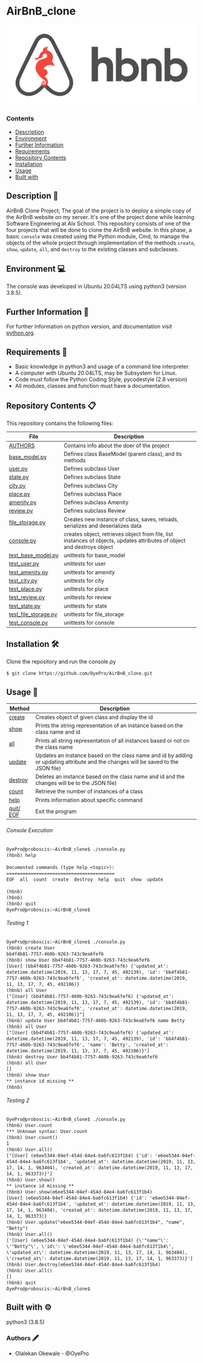 # AirBnB_clone
![HBnB Logo](./image/hbnb_img.png)


### Contents

- [Description](#Description)
- [Environment](#Environment)
- [Further Information](#Furtherinformation)
- [Requirements](#Requirements)
- [Repository Contents](#FileContents)
- [Installation](#Installation)
- [Usage](#Usage)
- [Built with](#Built-with)

## Description 📃

AirBnB Clone Project; The goal of the project is to deploy a simple copy of the AirBnB website on my server. It's one of the project done while learning Software Engineering at Alx School. This repository consists of one of the four projects that will be done to clone the AirBnB website. In this phase, a basic `console` was created using the Python module, Cmd, to manage the objects of the whole project through implementation of the methods `create`, `show`, `update`, `all`, and `destroy` to the existing classes and subclasses.

## Environment 💻

The console was developed in Ubuntu 20.04LTS using python3 (version 3.8.5).

## Further Information 📑

For further information on python version, and documentation visit [python.org](https://www.python.org/).

## Requirements 📝

- Basic knowledge in python3 and usage of a command line interpreter.
- A computer with Ubuntu 20.04LTS, may be Subsystem for Linux.
- Code must follow the Python Coding Style, pycodestyle (2.8 version)
- All modules, classes and function must have a documentation.

## Repository Contents 📋

This repository contains the following files:

|   **File**   |   **Description**   |
| -------------- | --------------------- |
|[AUTHORS](./AUTHORS) | Contains info about the doer of the project |
|[base_model.py](./models/base_model.py) | Defines class BaseModel (parent class), and its methods |
|[user.py](./models/user.py) | Defines subclass User |
|[state.py](./models/state.py) | Defines subclass State |
|[city.py](./models/city.py)| Defines subclass City |
|[place.py](./models/place.py)| Defines subclass Place |
|[amenity.py](./models/amenity.py) | Defines subclass Amenity |
|[review.py](./models/review.py) | Defines subclass Review |
|[file_storage.py](./models/engine/file_storage.py) | Creates new instance of class, saves, reloads, serializes and deserializes data |
|[console.py](./console.py) | creates object, retrieves object from file, list instances of objects, updates attributes of object and destroys object |
|[test_base_model.py](./tests/test_models/test_base_model.py) | unittests for base_model |
|[test_user.py](./tests/test_models/test_user.py) | unittests for user |
|[test_amenity.py](./tests/test_models/test_amenity.py) | unittests for amenity |
|[test_city.py](./tests/test_models/test_city.py) | unittests for city |
|[test_place.py](./tests/test_models/test_place.py) | unittests for place |
|[test_review.py](./tests/test_models/test_review.py) | unittests for review |
|[test_state.py](./tests/test_models/test_state.py) | unittests for state |
|[test_file_storage.py](./tests/test_models/test_engine/test_file_storage.py) | unittests for file_storage |
|[test_console.py](./tests/test_console.py) | unittests for console |


## Installation 🛠️

Clone the repository and run the console.py
```
$ git clone https://github.com/OyePro/AirBnB_clone.git
```

## Usage 🔧

|   **Method**   |   **Description**   |
| -------------- | --------------------- |
|[create](./console.py) | Creates object of given class and display the id |
|[show](./console.py) | Prints the string representation of an instance based on the class name and id |
|[all](./console.py) | Prints all string representation of all instances based or not on the class name |
|[update](./console.py) | Updates an instance based on the class name and id by adding or updating attribute and the changes will be saved to the JSON file) |
|[destroy](./console.py)| Deletes an instance based on the class name and id and the changes will be to the JSON file) |
|[count](./console.py)| Retrieve the number of instances of a class |
|[help](./console.py)| Prints information about specific command |
|[quit/ EOF](./console.py)| Exit the program

###### Console Execution

```
OyePro@proboscis:~AirBnB_clone$ ./console.py
(hbnb) help

Documented commands (type help <topic>):
========================================
EOF  all  count  create  destroy  help  quit  show  update

(hbnb)
(hbnb)
(hbnb) quit
OyePro@proboscis:~AirBnB_clone$

```


###### Testing 1

```
OyePro@proboscis:~AirBnB_clone$ ./console.py
(hbnb) create User
bb4f4b81-7757-460b-9263-743c9ea6fef6
(hbnb) show User bb4f4b81-7757-460b-9263-743c9ea6fef6
[User] (bb4f4b81-7757-460b-9263-743c9ea6fef6) {'updated_at': datetime.datetime(2019, 11, 13, 17, 7, 45, 492139), 'id': 'bb4f4b81-7757-460b-9263-743c9ea6fef6', 'created_at': datetime.datetime(2019, 11, 13, 17, 7, 45, 492106)}
(hbnb) all User
["[User] (bb4f4b81-7757-460b-9263-743c9ea6fef6) {'updated_at': datetime.datetime(2019, 11, 13, 17, 7, 45, 492139), 'id': 'bb4f4b81-7757-460b-9263-743c9ea6fef6', 'created_at': datetime.datetime(2019, 11, 13, 17, 7, 45, 492106)}"]
(hbnb) update User bb4f4b81-7757-460b-9263-743c9ea6fef6 name Betty
(hbnb) all User
["[User] (bb4f4b81-7757-460b-9263-743c9ea6fef6) {'updated_at': datetime.datetime(2019, 11, 13, 17, 7, 45, 492139), 'id': 'bb4f4b81-7757-460b-9263-743c9ea6fef6', 'name': 'Betty', 'created_at': datetime.datetime(2019, 11, 13, 17, 7, 45, 492106)}"]
(hbnb) destroy User bb4f4b81-7757-460b-9263-743c9ea6fef6
(hbnb) all User
[]
(hbnb) show User
** instance id missing **
(hbnb)

```

###### Testing 2

```
OyePro@proboscis:~AirBnB_clone$ ./console.py
(hbnb) User.count
*** Unknown syntax: User.count
(hbnb) User.count()
1
(hbnb) User.all()
["[User] (e6ee5344-04ef-454d-84e4-ba6fc613f1b4) {'id': 'e6ee5344-04ef-454d-84e4-ba6fc613f1b4', 'updated_at': datetime.datetime(2019, 11, 13, 17, 14, 1, 963404), 'created_at': datetime.datetime(2019, 11, 13, 17, 14, 1, 963373)}"]
(hbnb) User.show()
** instance id missing **
(hbnb) User.show(e6ee5344-04ef-454d-84e4-ba6fc613f1b4)
[User] (e6ee5344-04ef-454d-84e4-ba6fc613f1b4) {'id': 'e6ee5344-04ef-454d-84e4-ba6fc613f1b4', 'updated_at': datetime.datetime(2019, 11, 13, 17, 14, 1, 963404), 'created_at': datetime.datetime(2019, 11, 13, 17, 14, 1, 963373)}
(hbnb) User.update("e6ee5344-04ef-454d-84e4-ba6fc613f1b4", "name", "Betty")
(hbnb) User.all()
['[User] (e6ee5344-04ef-454d-84e4-ba6fc613f1b4) {\'"name"\': \'"Betty"\', \'id\': \'e6ee5344-04ef-454d-84e4-ba6fc613f1b4\', \'updated_at\': datetime.datetime(2019, 11, 13, 17, 14, 1, 963404), \'created_at\': datetime.datetime(2019, 11, 13, 17, 14, 1, 963373)}']
(hbnb) User.destroy(e6ee5344-04ef-454d-84e4-ba6fc613f1b4)
(hbnb) User.all()
[]
(hbnb) quit
OyePro@proboscis:~AirBnB_clone$

```

## Built with ⚙️

python3 (3.8.5)

### Authors 🖋️

* Olalekan Okewale - @OyePro
